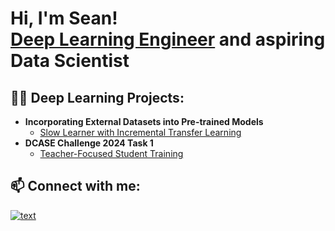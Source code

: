 <h1>Hi, I'm Sean! <br/><a href="https://github.com/seanyeo300">Deep Learning Engineer</a> and aspiring Data Scientist</a>

<h2>👨‍💻 Deep Learning Projects:</h2>

- <b>Incorporating External Datasets into Pre-trained Models </b>
  - [Slow Learner with Incremental Transfer Learning](https://github.com/seanyeo300)
- <b>DCASE Challenge 2024 Task 1</b>
  - [Teacher-Focused Student Training](https://github.com/seanyeo300)

<h2> 📫 Connect with me:</h2>

[![text](https://img.shields.io/badge/LinkedIn-0077B5?style=for-the-badge&logo=linkedin&logoColor=white)](https://www.linkedin.com/in/yeojinjiesean)

<!--
Here are some ideas to get you started:

- 🔭 I’m currently working on ...
- 🌱 I’m currently learning ...
- 👯 I’m looking to collaborate on ...
- 🤔 I’m looking for help with ...
- 💬 Ask me about ...
- 📫 How to reach me: ...
- 😄 Pronouns: ...
- ⚡ Fun fact: ...
-->
